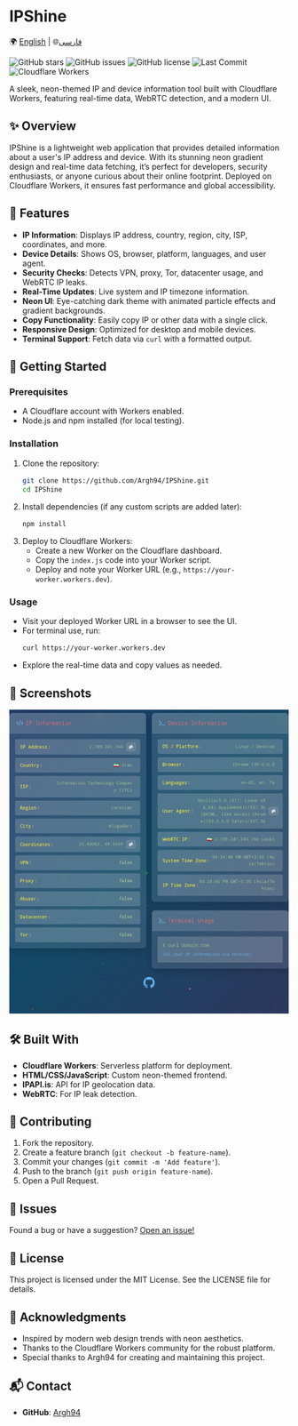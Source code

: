 # IPShine

🌍 [English](https://github.com/Argh94/IPShine/blob/main/README.md) | 🌐[فارسی](https://github.com/Argh94/IPShine/blob/main/README_fa.md)

![GitHub stars](https://img.shields.io/github/stars/Argh94/IPShine?color=brightgreen&style=flat-square)
![GitHub issues](https://img.shields.io/github/issues/Argh94/IPShine?color=red&style=flat-square)
![GitHub license](https://img.shields.io/github/license/Argh94/IPShine?color=blue&style=flat-square)
![Last Commit](https://img.shields.io/github/last-commit/Argh94/IPShine?color=purple&style=flat-square)
![Cloudflare Workers](https://img.shields.io/badge/Deployed%20on-Cloudflare%20Workers-blueviolet?logo=cloudflare&style=flat-square)

A sleek, neon-themed IP and device information tool built with Cloudflare Workers, featuring real-time data, WebRTC detection, and a modern UI.

## ✨ Overview

IPShine is a lightweight web application that provides detailed information about a user's IP address and device. With its stunning neon gradient design and real-time data fetching, it’s perfect for developers, security enthusiasts, or anyone curious about their online footprint. Deployed on Cloudflare Workers, it ensures fast performance and global accessibility.

## 🌟 Features

- **IP Information**: Displays IP address, country, region, city, ISP, coordinates, and more.
- **Device Details**: Shows OS, browser, platform, languages, and user agent.
- **Security Checks**: Detects VPN, proxy, Tor, datacenter usage, and WebRTC IP leaks.
- **Real-Time Updates**: Live system and IP timezone information.
- **Neon UI**: Eye-catching dark theme with animated particle effects and gradient backgrounds.
- **Copy Functionality**: Easily copy IP or other data with a single click.
- **Responsive Design**: Optimized for desktop and mobile devices.
- **Terminal Support**: Fetch data via `curl` with a formatted output.

## 🚀 Getting Started

### Prerequisites

- A Cloudflare account with Workers enabled.
- Node.js and npm installed (for local testing).

### Installation

1. Clone the repository:
    ```bash
    git clone https://github.com/Argh94/IPShine.git
    cd IPShine
    ```
2. Install dependencies (if any custom scripts are added later):
    ```bash
    npm install
    ```
3. Deploy to Cloudflare Workers:
    - Create a new Worker on the Cloudflare dashboard.
    - Copy the `index.js` code into your Worker script.
    - Deploy and note your Worker URL (e.g., `https://your-worker.workers.dev`).

### Usage

- Visit your deployed Worker URL in a browser to see the UI.
- For terminal use, run:
    ```bash
    curl https://your-worker.workers.dev
    ```
- Explore the real-time data and copy values as needed.

## 📸 Screenshots

![WebSift Logo](https://github.com/Argh94/IPShine/blob/main/IMG.png)

## 🛠 Built With

- **Cloudflare Workers**: Serverless platform for deployment.
- **HTML/CSS/JavaScript**: Custom neon-themed frontend.
- **IPAPI.is**: API for IP geolocation data.
- **WebRTC**: For IP leak detection.

## 🤝 Contributing

1. Fork the repository.
2. Create a feature branch (`git checkout -b feature-name`).
3. Commit your changes (`git commit -m 'Add feature'`).
4. Push to the branch (`git push origin feature-name`).
5. Open a Pull Request.

## 🐞 Issues

Found a bug or have a suggestion? [Open an issue!](https://github.com/Argh94/IPShine/issues)

## 📄 License

This project is licensed under the MIT License. See the LICENSE file for details.

## 🙏 Acknowledgments

- Inspired by modern web design trends with neon aesthetics.
- Thanks to the Cloudflare Workers community for the robust platform.
- Special thanks to Argh94 for creating and maintaining this project.

## 📬 Contact

- **GitHub**: [Argh94](https://github.com/Argh94)
